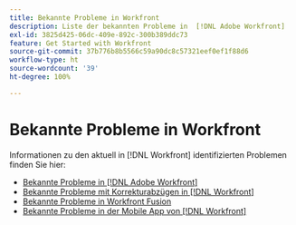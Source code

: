 ```yaml
---
title: Bekannte Probleme in Workfront
description: Liste der bekannten Probleme in  [!DNL Adobe Workfront]
exl-id: 3825d425-06dc-409e-892c-300b389ddc73
feature: Get Started with Workfront
source-git-commit: 37b776b8b5566c59a90dc8c57321eef0ef1f88d6
workflow-type: ht
source-wordcount: '39'
ht-degree: 100%

---
```


# Bekannte Probleme in Workfront

Informationen zu den aktuell in [!DNL Workfront] identifizierten Problemen finden Sie hier:

* [Bekannte Probleme in  [!DNL Adobe Workfront]](newworkfrontexperience.md)
* [Bekannte Probleme mit Korrekturabzügen in  [!DNL Workfront] ](workfrontproof.md)
* [Bekannte Probleme in Workfront Fusion](workfrontfusion.md)
* [Bekannte Probleme in der Mobile App von  [!DNL Workfront] ](workfrontmobile.md)
